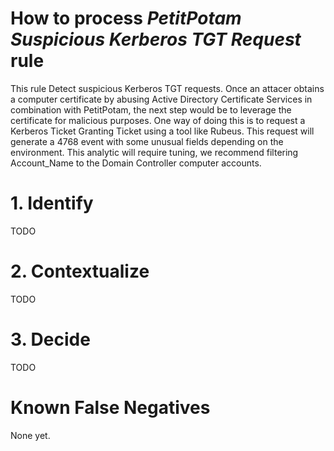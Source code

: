 # How to process *PetitPotam Suspicious Kerberos TGT Request* rule
This rule Detect suspicious Kerberos TGT requests. Once an attacer obtains a computer certificate by abusing Active Directory Certificate Services in combination with PetitPotam, the next step would be to leverage the certificate for malicious purposes. One way of doing this is to request a Kerberos Ticket Granting Ticket using a tool like Rubeus. This request will generate a 4768 event with some unusual fields depending on the environment. This analytic will require tuning, we recommend filtering Account_Name to the Domain Controller computer accounts.

# 1. Identify
TODO

# 2. Contextualize
TODO

# 3. Decide
TODO

# Known False Negatives
None yet.
